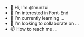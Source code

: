 - 👋 Hi, I’m @munzui
- 👀 I’m interested in Font-End
- 🌱 I’m currently learning ...
- 💞️ I’m looking to collaborate on ...
- 📫 How to reach me ...


<!---
munzui/munzui is a ✨ special ✨ repository because its `README.md` (this file) appears on your GitHub profile.
You can click the Preview link to take a look at your changes.
--->
